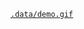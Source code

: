 [`.data/demo.gif`](https://github.com/Jasson-AXE/AsciiArtify/blob/12bb31cf43bff06802be172af35f4f08b83983fb/.data/demo.gif)
